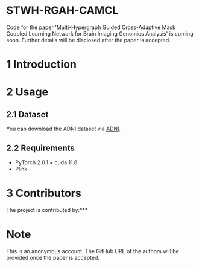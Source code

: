 # STWH-RGAH-CAMCL

Code for the paper 'Multi-Hypergraph Guided Cross-Adaptive Mask Coupled Learning Network for Brain Imaging Genomics Analysis' is coming soon. Further details will be disclosed after the paper is accepted.  

# 1 Introduction



# 2 Usage
## 2.1 Dataset 

You can download the ADNI dataset via [ADNI](http://adni.loni.usc.edu/).

## 2.2 Requirements
* PyTorch 2.0.1 + cuda 11.8
* Plink

# 3 Contributors
The project is contributed by:***

# Note
This is an anonymous account. The GitHub URL of the authors will be provided once the paper is accepted.







